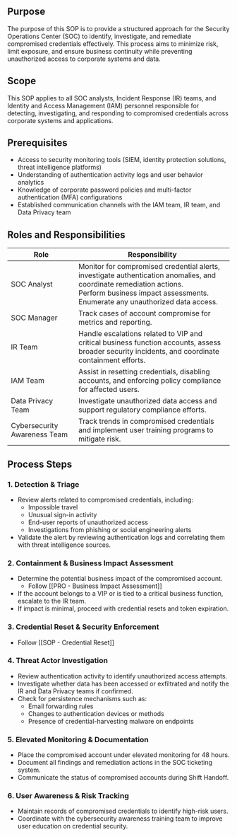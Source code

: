 ## Purpose
The purpose of this SOP is to provide a structured approach for the Security Operations Center (SOC) to identify, investigate, and remediate compromised credentials effectively. This process aims to minimize risk, limit exposure, and ensure business continuity while preventing unauthorized access to corporate systems and data.
## Scope
This SOP applies to all SOC analysts, Incident Response (IR) teams, and Identity and Access Management (IAM) personnel responsible for detecting, investigating, and responding to compromised credentials across corporate systems and applications.

## Prerequisites
- Access to security monitoring tools (SIEM, identity protection solutions, threat intelligence platforms)
- Understanding of authentication activity logs and user behavior analytics
- Knowledge of corporate password policies and multi-factor authentication (MFA) configurations
- Established communication channels with the IAM team, IR team, and Data Privacy team

## Roles and Responsibilities

| Role                         | Responsibility                                                                                                                                                                                          |
| ---------------------------- | ------------------------------------------------------------------------------------------------------------------------------------------------------------------------------------------------------- |
| SOC Analyst                  | Monitor for compromised credential alerts, investigate authentication anomalies, and coordinate remediation actions.<br>Perform business impact assessments.<br>Enumerate any unauthorized data access. |
| SOC Manager                  | Track cases of account compromise for metrics and reporting.                                                                                                                                            |
| IR Team                      | Handle escalations related to VIP and critical business function accounts, assess broader security incidents, and coordinate containment efforts.                                                       |
| IAM Team                     | Assist in resetting credentials, disabling accounts, and enforcing policy compliance for affected users.                                                                                                |
| Data Privacy Team            | Investigate unauthorized data access and support regulatory compliance efforts.                                                                                                                         |
| Cybersecurity Awareness Team | Track trends in compromised credentials and implement user training programs to mitigate risk.                                                                                                          |

## Process Steps

### 1. **Detection & Triage**
- Review alerts related to compromised credentials, including:
    - Impossible travel
    - Unusual sign-in activity
    - End-user reports of unauthorized access
    - Investigations from phishing or social engineering alerts
- Validate the alert by reviewing authentication logs and correlating them with threat intelligence sources.

### 2. **Containment & Business Impact Assessment**
- Determine the potential business impact of the compromised account.
	- Follow [[PRO - Business Impact Assessment]]
- If the account belongs to a VIP or is tied to a critical business function, escalate to the IR team.
- If impact is minimal, proceed with credential resets and token expiration.

### 3. **Credential Reset & Security Enforcement**
- Follow [[SOP - Credential Reset]]

### 4. **Threat Actor Investigation**
- Review authentication activity to identify unauthorized access attempts.    
- Investigate whether data has been accessed or exfiltrated and notify the IR and Data Privacy teams if confirmed.    
- Check for persistence mechanisms such as:
    - Email forwarding rules    
    - Changes to authentication devices or methods    
    - Presence of credential-harvesting malware on endpoints

### 5. **Elevated Monitoring & Documentation**
- Place the compromised account under elevated monitoring for 48 hours.
- Document all findings and remediation actions in the SOC ticketing system.
- Communicate the status of compromised accounts during Shift Handoff.

### 6. **User Awareness & Risk Tracking**
- Maintain records of compromised credentials to identify high-risk users.
- Coordinate with the cybersecurity awareness training team to improve user education on credential security.